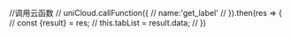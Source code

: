 //调用云函数
// uniCloud.callFunction({
// 	name:'get_label'
// }).then(res => {
// 	const {result} = res;
// 	this.tabList = result.data;
// })